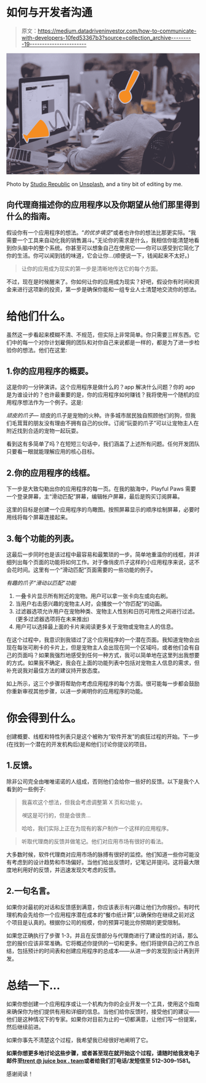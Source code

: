 # 如何与开发者沟通

> 原文：<https://medium.datadriveninvestor.com/how-to-communicate-with-developers-10fed53367b3?source=collection_archive---------19----------------------->

![](img/ac414a14cb1c0d9570e3534e8aaabe04.png)

Photo by [Studio Republic](https://unsplash.com/photos/fotKKqWNMQ4?utm_source=unsplash&utm_medium=referral&utm_content=creditCopyText) on [Unsplash](https://unsplash.com/search/photos/office?utm_source=unsplash&utm_medium=referral&utm_content=creditCopyText), and a tiny bit of editing by me.

## 向代理商描述你的应用程序以及你期望从他们那里得到什么的指南。

假设你有一个应用程序的想法。“*的优步填空*”或者也许你的想法比那更实际。“我需要一个工具来自动化我的销售漏斗。”无论你的需求是什么，我相信你能清楚地看到你头脑中的整个系统。你甚至可以想象自己在使用它——你可以感受到它简化了你的生活。你可以闻到钱的味道，它会让你…(顺便说一下，钱闻起来不太好。)

> 让你的应用成为现实的第一步是清晰地传达它的每个方面。

不过，现在是时候醒来了。你如何让你的应用成为现实？好吧，假设你有时间和资金来进行这项新的投资，第一步是确保你能和一组专业人士清楚地交流你的想法。

# 给他们什么。

虽然这一步看起来模糊不清、不规范，但实际上非常简单。你只需要三样东西。它们中的每一个对你计划雇佣的团队和对你自己来说都是一样的，都是为了进一步检验你的想法。他们在这里:

## 1.你的应用程序的概要。

这是你的一分钟演讲。这个应用程序是做什么的？app 解决什么问题？你的 app 是为谁设计的？也许最重要的是，你的应用程序如何赚钱？我将使用一个随机的应用程序想法作为一个例子。这是:

*顽皮的爪子—* 顽皮的爪子是宠物的火种。许多城市居民独自照顾他们的狗，但我们毛茸茸的朋友没有理由不拥有自己的伙伴。订阅“玩耍的爪子”可以让宠物主人在附近找到合适的宠物一起玩耍。

看到这有多简单了吗？在短短三句话中，我们涵盖了上述所有问题。任何开发团队只要看一眼就能理解应用的核心目标。

## 2.你的应用程序的线框。

下一步是大致勾勒出你的应用程序的每一页。在我的脑海中，Playful Paws 需要一个登录屏幕，主“滑动匹配”屏幕，编辑帐户屏幕，最后是购买订阅屏幕。

这里的目标是创建一个应用程序的鸟瞰图。按照屏幕显示的顺序绘制屏幕，必要时用线将每个屏幕连接起来。

## 3.每个功能的列表。

这最后一步同时也是该过程中最容易和最繁琐的一步。简单地重温你的线框，并详细列出每个页面的功能将如何工作。对于像俏皮爪子这样的小应用程序来说，这不会花时间。这里有一个“滑动匹配”页面需要的一些功能的例子。

*有趣的爪子“滑动以匹配”功能*

1.  一叠卡片显示所有附近的宠物。用户可以拿一张卡向左或向右刷。
2.  当用户右击感兴趣的宠物主人时，会播放一个“你匹配”的动画。
3.  过滤器选项允许用户在宠物种类、宠物主人性别和日历可用性之间进行过滤。(更多过滤器选项将在未来推出)
4.  用户可以选择最上面的卡片来阅读更多关于宠物或宠物主人的信息。

在这个过程中，我意识到我错过了这个应用程序的一个潜在页面。我知道宠物会出现在每张可刷卡的卡片上，但是宠物主人会出现在同一个区域吗，或者他们会有自己的页面吗？如果我强烈地感受到任何一种方式，我可以简单地在这里列出我想要的方式。如果我不确定，我会在上面的功能列表中包括对宠物主人信息的需求，但补充说我对最佳方法的建议持开放态度。

如上所示，这三个步骤将帮助你考虑应用程序的每个方面。很可能每一步都会鼓励你重新审视其他步骤，以进一步阐明你的应用程序的功能。

# 你会得到什么。

创建概要、线框和特性列表只是这个被称为“软件开发”的疯狂过程的开始。下一步(在找到一个潜在的开发机构后)是和他们讨论你提议的项目。

## 1.反馈。

除非公司完全由唯唯诺诺的人组成，否则他们会给你一些好的反馈。以下是我个人看到的一些例子:

> 我喜欢这个想法，但我会考虑调整第 X 页和功能 y。
> 
> *唉*这是可行的，但是会很贵…
> 
> 哈哈，我们实际上正在为现有的客户制作一个这样的应用程序。

> 听取代理商的反馈并做笔记。他们对应用市场有很好的看法。

大多数时候，软件代理商对应用市场的脉搏有很好的监控。他们知道一些你可能没有考虑到的设计趋势和市场偏好。当他们给出反馈时，记笔记并提问。这将最大限度地利用好的反馈，并迅速发现欠考虑的反馈。

## 2.一句名言。

如果你对最初的对话和反馈感到满意，你应该表示有兴趣让他们为你报价。有时代理机构会先给你一个应用程序潜在成本的“餐巾纸计算”,以确保你在继续之前对这个项目是认真的。根据你公司的规模，你的预算可能比你预期的更受限制。

如果您正确执行了步骤 1-3，并且在反馈部分与代理商进行了建设性的对话，那么您的报价应该非常准确。它将概述你提供的一切和更多。他们将提供自己的工作总结，包括预计的时间表和创建应用程序的总成本——从进一步的发现到设计再到开发。

# 总结一下…

如果你想创建一个应用程序或让一个机构为你的企业开发一个工具，使用这个指南来确保你为他们提供有用和详细的信息。当他们给你反馈时，接受他们的建议——他们是这种情况下的专家。如果你对目前为止的一切都满意，让他们写一份提案，然后继续前进。

如果你事先不清楚这个过程，我希望我已经很好地阐明了它。

**如果你想更多地讨论这些步骤，或者甚至现在就开始这个过程，请随时给我发电子邮件至**[**trent @ juice box . team**](mailto:trent@juicebox.team)**或者给我们打电话/发短信至 512–309–1581。**

感谢阅读！